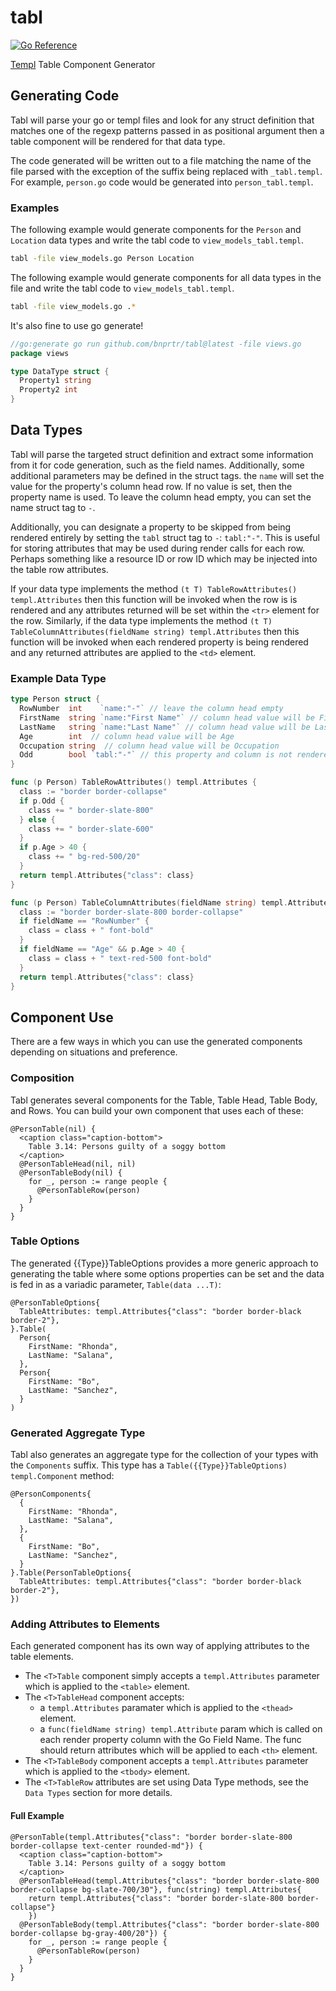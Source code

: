 # tabl

[![Go Reference](https://pkg.go.dev/badge/github.com/bnprtr/tabl.svg)](https://pkg.go.dev/github.com/bnprtr/tabl)

[Templ](https://templ.guide) Table Component Generator

## Generating Code

Tabl will parse your go or templ files and look for any struct definition that matches
one of the regexp patterns passed in as positional argument then a table component 
will be rendered for that data type.

The code generated will be written out to a file matching the name of the file
parsed with the exception of the suffix being replaced with `_tabl.templ`. For example,
`person.go` code would be generated into `person_tabl.templ`.

### Examples

The following example would generate components for the `Person` and `Location` data
types and write the tabl code to `view_models_tabl.templ`.

```sh
tabl -file view_models.go Person Location
```

The following example would generate components for all data types in the file
and write the tabl code to `view_models_tabl.templ`.

```sh
tabl -file view_models.go .*
```

It's also fine to use go generate!

```go
//go:generate go run github.com/bnprtr/tabl@latest -file views.go
package views

type DataType struct {
  Property1 string
  Property2 int
}
```

## Data Types

Tabl will parse the targeted struct definition and extract some information from
it for code generation, such as the field names. Additionally, some additional
parameters may be defined in the struct tags. the `name` will set the value
for the property's column head row. If no value is set, then the property name
is used. To leave the column head empty, you can set the name struct tag to `-`.

Additionally, you can designate a property to be skipped from being rendered entirely
by setting the `tabl` struct tag to `-`: ````tabl:"-"````. This is useful for storing
attributes that may be used during render calls for each row. Perhaps something like
a resource ID or row ID which may be injected into the table row attributes.

If your data type implements the method `(t T) TableRowAttributes() templ.Attributes`
then this function will be invoked when the row is is rendered and any attributes
returned will be set within the `<tr>` element for the row. Similarly, if the data
type implements the method `(t T) TableColumnAttributes(fieldName string)
templ.Attributes` then this function will be invoked when each rendered property
is being rendered and any returned attributes are applied to the `<td>` element.

### Example Data Type

```go
type Person struct {
  RowNumber  int    `name:"-"` // leave the column head empty
  FirstName  string `name:"First Name"` // column head value will be First Name
  LastName   string `name:"Last Name"` // column head value will be Last Name
  Age        int  // column head value will be Age
  Occupation string  // column head value will be Occupation
  Odd        bool `tabl:"-"` // this property and column is not rendered in the table
}

func (p Person) TableRowAttributes() templ.Attributes {
  class := "border border-collapse"
  if p.Odd {
    class += " border-slate-800"
  } else {
    class += " border-slate-600"
  }
  if p.Age > 40 {
    class += " bg-red-500/20"
  }
  return templ.Attributes{"class": class}
}

func (p Person) TableColumnAttributes(fieldName string) templ.Attributes {
  class := "border border-slate-800 border-collapse"
  if fieldName == "RowNumber" {
    class = class + " font-bold"
  }
  if fieldName == "Age" && p.Age > 40 {
    class = class + " text-red-500 font-bold"
  }
  return templ.Attributes{"class": class}
}
```

## Component Use

There are a few ways in which you can use the generated components depending
on situations and preference.

### Composition

Tabl generates several components for the Table, Table Head, Table Body,
and Rows. You can build your own component that uses each of these:

```templ
@PersonTable(nil) {
  <caption class="caption-bottom">
    Table 3.14: Persons guilty of a soggy bottom
  </caption>
  @PersonTableHead(nil, nil)
  @PersonTableBody(nil) {
    for _, person := range people {
      @PersonTableRow(person)
    }
  }
}
```

### Table Options

The generated {{Type}}TableOptions provides a more generic approach
to generating the table where some options properties can be set and
the data is fed in as a variadic parameter, `Table(data ...T)`:

```templ
@PersonTableOptions{
  TableAttributes: templ.Attributes{"class": "border border-black border-2"},
}.Table(
  Person{
    FirstName: "Rhonda",
    LastName: "Salana",
  },
  Person{
    FirstName: "Bo",
    LastName: "Sanchez",
  }
)
```

### Generated Aggregate Type

Tabl also generates an aggregate type for the collection of your
types with the `Components` suffix. This type has a
`Table({{Type}}TableOptions) templ.Component` method:

```templ
@PersonComponents{
  {
    FirstName: "Rhonda",
    LastName: "Salana",
  },
  {
    FirstName: "Bo",
    LastName: "Sanchez",
  }
}.Table(PersonTableOptions{
  TableAttributes: templ.Attributes{"class": "border border-black border-2"},
})
```

### Adding Attributes to Elements

Each generated component has its own way of applying attributes to the table
elements.

* The `<T>Table`  component simply accepts a `templ.Attributes`
parameter which is applied to the `<table>` element.
* The `<T>TableHead` component accepts:
  * a `templ.Attributes` paramater which is applied to the `<thead>` element.
  * a `func(fieldName string) templ.Attribute` param which is called on each
    render property column with the Go Field Name. The func should return
    attributes which will be applied to each `<th>` element.
* The `<T>TableBody` component accepts a `templ.Attributes` parameter which
is applied to the `<tbody>` element.
* The `<T>TableRow` attributes are set using Data Type methods, see
the `Data Types` section for more details.

#### Full Example

```templ
@PersonTable(templ.Attributes{"class": "border border-slate-800 border-collapse text-center rounded-md"}) {
  <caption class="caption-bottom">
    Table 3.14: Persons guilty of a soggy bottom
  </caption>
  @PersonTableHead(templ.Attributes{"class": "border border-slate-800 border-collapse bg-slate-700/30"}, func(string) templ.Attributes{
    return templ.Attributes{"class": "border border-slate-800 border-collapse"}
    })
  @PersonTableBody(templ.Attributes{"class": "border border-slate-800 border-collapse bg-gray-400/20"}) {
    for _, person := range people {
      @PersonTableRow(person)
    }
  }
}
```
